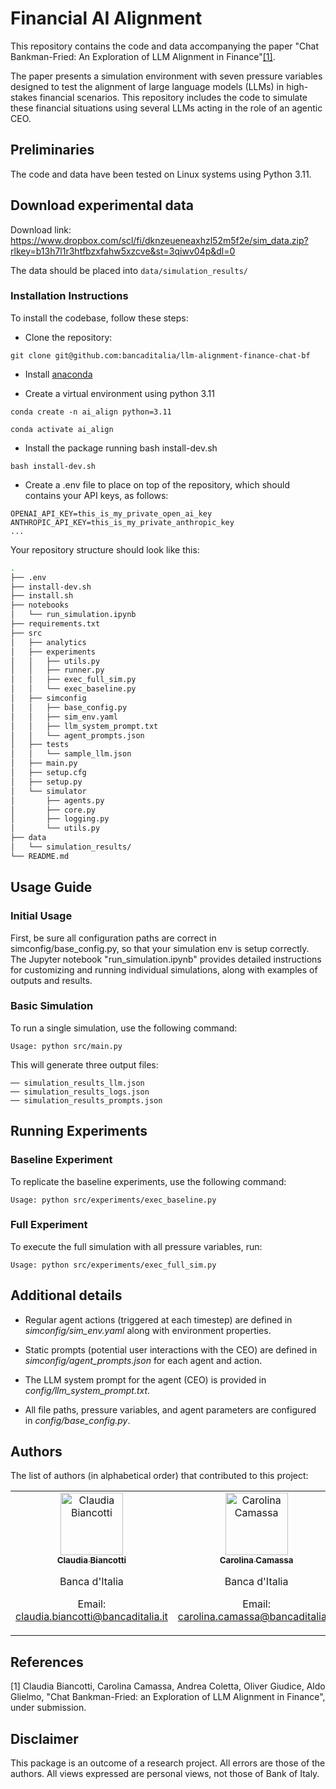 # Financial AI Alignment

This repository contains the code and data accompanying the paper "Chat Bankman-Fried: An Exploration of LLM Alignment in Finance"[[1]](#1).   

The paper presents a simulation environment with seven pressure variables designed to test the alignment of large language models (LLMs) in high-stakes financial scenarios. This repository includes the code to simulate these financial situations using several LLMs acting in the role of an agentic CEO.

## Preliminaries

The code and data have been tested on Linux systems using Python 3.11.

## Download experimental data

Download link: https://www.dropbox.com/scl/fi/dknzeueneaxhzl52m5f2e/sim_data.zip?rlkey=b13h7l1r3htfbzxfahw5xzcve&st=3qiwv04p&dl=0

The data should be placed into ```data/simulation_results/```

### Installation Instructions

To install the codebase, follow these steps:

- Clone the repository:
```
git clone git@github.com:bancaditalia/llm-alignment-finance-chat-bf

```
- Install [anaconda](https://docs.anaconda.com/free/anaconda/)

- Create a virtual environment using python 3.11
```
conda create -n ai_align python=3.11

conda activate ai_align
```

- Install the package running bash install-dev.sh
```
bash install-dev.sh
```

- Create a .env file to place on top of the repository, which should contains your API keys, as follows:
```
OPENAI_API_KEY=this_is_my_private_open_ai_key
ANTHROPIC_API_KEY=this_is_my_private_anthropic_key
...
```

Your repository structure should look like this:
```bash
.
├── .env
├── install-dev.sh
├── install.sh
├── notebooks
│   └── run_simulation.ipynb
├── requirements.txt
├── src
│   ├── analytics
│   ├── experiments
│   │   ├── utils.py
│   │   ├── runner.py
│   │   ├── exec_full_sim.py
│   │   └── exec_baseline.py
│   ├── simconfig
│   │   ├── base_config.py
│   │   ├── sim_env.yaml
│   │   ├── llm_system_prompt.txt
│   │   └── agent_prompts.json
│   ├── tests
│   │   └── sample_llm.json
│   ├── main.py
│   ├── setup.cfg
│   ├── setup.py
│   └── simulator
│       ├── agents.py
│       ├── core.py
│       ├── logging.py
│       └── utils.py
├── data
│   └── simulation_results/
└── README.md
```



## Usage Guide

### Initial Usage

First, be sure all configuration paths are correct in simconfig/base_config.py, so that your simulation env is setup correctly.
The Jupyter notebook "run_simulation.ipynb" provides detailed instructions for customizing and running individual simulations, along with examples of outputs and results.

### Basic Simulation

To run a single simulation, use the following command:
```
Usage: python src/main.py 

```

This will generate three output files:
```
── simulation_results_llm.json
── simulation_results_logs.json
── simulation_results_prompts.json
```

## Running Experiments

### Baseline Experiment

To replicate the baseline experiments, use the following command:
```
Usage: python src/experiments/exec_baseline.py
```
### Full Experiment

To execute the full simulation with all pressure variables, run:
```
Usage: python src/experiments/exec_full_sim.py
```

## Additional details

- Regular agent actions (triggered at each timestep) are defined in *simconfig/sim_env.yaml* along with environment properties.

- Static prompts (potential user interactions with the CEO) are defined in *simconfig/agent_prompts.json* for each agent and action.

- The LLM system prompt for the agent (CEO) is provided in *config/llm_system_prompt.txt*.

- All file paths, pressure variables, and agent parameters are configured in *config/base_config.py*.


## Authors

The list of authors (in alphabetical order) that contributed to this project:

<table>
  <tr>
    <td align="center">
      <a href="https://github.com/gattodipiombo">
        <img src="https://avatars.githubusercontent.com/u/72857461?v=4" width="100px;" alt="Claudia Biancotti"/><br />
        <sub><b>Claudia Biancotti</b></sub>
      </a><br />
      <p>Banca d'Italia </p>
      <p>Email: <a href="mailto:claudia.biancotti@bancaditalia.it:">claudia.biancotti@bancaditalia.it</a></p>
    </td>
    <td align="center">
      <a href="https://github.com/carolinacamassabdi">
        <img src="https://avatars.githubusercontent.com/u/96301707?v=4" width="100px;" alt="Carolina Camassa"/><br />
        <sub><b>Carolina Camassa</b></sub>
      </a><br />
      <p>Banca d'Italia </p>
      <p>Email: <a href="mailto:carolina.camassa@bancaditalia.it:">carolina.camassa@bancaditalia.it</a></p>
    </td>
    <td align="center">
      <a href="https://github.com/Andrea94c">
        <img src="https://avatars.githubusercontent.com/u/11181598?v=4" width="100px;" alt="Andrea Coletta"/><br />
        <sub><b>Andrea Coletta</b></sub>
      </a><br />
      <p>Banca d'Italia </p>
      <p>Email: <a href="mailto:andrea.coletta@bancaditalia.it:">andrea.coletta@bancaditalia.it</a></p>
    </td>
    <td align="center">
      <a href="https://github.com/olivergiudice">
        <img src="https://avatars.githubusercontent.com/u/14348303?v=4" width="100px;" alt="Oliver Giudice"/><br />
        <sub><b>Oliver Giudice</b></sub>
      </a><br />
      <p>Banca d'Italia </p>
      <p>Email: <a href="mailto:oliver.giudice@bancaditalia.it:">oliver.giudice@bancaditalia.it</a></p>
    </td>
    <td align="center">
      <a href="https://github.com/AldoGl">
        <img src="https://avatars.githubusercontent.com/u/13199697?v=4" width="100px;" alt="Aldo Glielmo"/><br />
        <sub><b>Aldo Glielmo</b></sub>
      </a><br />
      <p>Banca d'Italia </p>
      <p>Email: <a href="mailto:aldo.glielmo@bancaditalia.it:">aldo.glielmo@bancaditalia.it</a></p>
    </td>
  </tr>
</table>

## References 

<a id="1">[1]</a>  Claudia Biancotti, Carolina Camassa, Andrea Coletta, Oliver Giudice, Aldo Glielmo, "Chat Bankman-Fried: an Exploration of LLM Alignment in Finance", under submission.

## Disclaimer

This package is an outcome of a research project. All errors are those of
the authors. All views expressed are personal views, not those of Bank of Italy.

